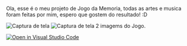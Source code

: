 Ola, esse é o meu projeto de Jogo da Memoria, todas as artes e musica foram feitas por mim, espero que gostem do resultado! :D

![Captura de tela](https://github.com/ProfAntolli/jogo-da-memoria-em-javascript-puro-ViniciusTurato/assets/168566319/cc81b92e-3f13-429e-bbb5-02c62272b97a)
![Captura de tela 2](https://github.com/ProfAntolli/jogo-da-memoria-em-javascript-puro-ViniciusTurato/assets/168566319/0ab2af54-57e4-4322-9caf-249bd4c329fc)
imagems do Jogo.



[![Open in Visual Studio Code](https://classroom.github.com/assets/open-in-vscode-718a45dd9cf7e7f842a935f5ebbe5719a5e09af4491e668f4dbf3b35d5cca122.svg)](https://classroom.github.com/online_ide?assignment_repo_id=14935562&assignment_repo_type=AssignmentRepo)
